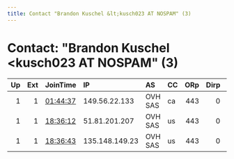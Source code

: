 ```yaml
---
title: Contact "Brandon Kuschel &lt;kusch023 AT NOSPAM" (3)
---
```


# Contact: "Brandon Kuschel &lt;kusch023 AT NOSPAM" (3)

|   Up |   Ext | JoinTime                                                                                              | IP             | AS      | CC   |   ORp |   Dirp | OS    | Version   | Nickname   |   eFamMembers |
|-----:|------:|:------------------------------------------------------------------------------------------------------|:---------------|:--------|:-----|------:|-------:|:------|:----------|:-----------|--------------:|
|    1 |     1 | [01:44:37](https://nusenu.github.io/OrNetStats/w/relay/2946159CF9D8EAEB8C4A27F6A54B01A459DEE164.html) | 149.56.22.133  | OVH SAS | ca   |   443 |      0 | Linux | 0.4.7.10  | Chimera    |             5 |
|    1 |     1 | [18:36:12](https://nusenu.github.io/OrNetStats/w/relay/BA57222A0EC9ECDF003AED665DFB0B1287EA039D.html) | 51.81.201.207  | OVH SAS | us   |   443 |      0 | Linux | 0.4.7.10  | Echidna    |             5 |
|    1 |     1 | [18:36:43](https://nusenu.github.io/OrNetStats/w/relay/C46548D44C0CA5855C175CE26F5817D38F833C9F.html) | 135.148.149.23 | OVH SAS | us   |   443 |      0 | Linux | 0.4.7.10  | Lamia      |             5 |
